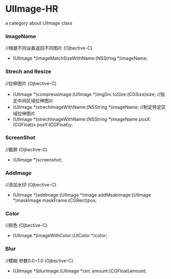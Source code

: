 UIImage-HR
==========

a category about UIImage class 

### ImageName 
//根据不同设备返回不同图片
(Ojbective-C)
+ (UIImage *)imageMatchSizeWithName:(NSString *)imageName;

### Strech and Resize 
//拉伸图片
(Ojbective-C)
+ (UIImage *)compressImage:(UIImage *)imgSrc toSize:(CGSize)size;
//指定中间区域拉伸图片
+ (UIImage *)strechImageWithName:(NSString *)imageName;
//制定特定区域拉伸图片
+ (UIImage *)strechImageWithName:(NSString *)imageName posX:(CGFloat)x posY:(CGFloat)y;

### ScreenShot 
//截屏
(Ojbective-C)
+ (UIImage *)screenshot;

### AddImage 
//添加水印
(Ojbective-C)
+ (UIImage *)addImage:(UIImage *)image addMsakImage:(UIImage *)maskImage maskFrame:(CGRect)pos;

### Color 
//颜色
(Ojbective-C)
+ (UIImage *)imageWithColor:(UIColor *)color;

### Blur
//模糊 参数0.0~1.0
(Ojbective-C)
+ (UIImage *)blurImage:(UIImage *)src amount:(CGFloat)amount;
